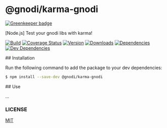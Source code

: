 # @gnodi/karma-gnodi

[![Greenkeeper badge](https://badges.greenkeeper.io/gnodi/karma-gnodi.svg)](https://greenkeeper.io/)

[Node.js] Test your gnodi libs with karma!

[![Build][build-image]][build-url]
[![Coverage Status][coverage-image]][coverage-url]
[![Version][version-image]][version-url]
[![Downloads][downloads-image]][downloads-url]
[![Dependencies][dependencies-image]][dependencies-url]
[![Dev Dependencies][dev-dependencies-image]][dev-dependencies-url]

## Installation

Run the following command to add the package to your dev dependencies:
```sh
$ npm install --save-dev @gnodi/karma-gnodi
```

## Use

...

### LICENSE

[MIT](LICENSE)

[build-image]: https://img.shields.io/travis/gnodi/karma-gnodi.svg?style=flat
[build-url]: https://travis-ci.org/gnodi/karma-gnodi
[coverage-image]:https://coveralls.io/repos/github/gnodi/karma-gnodi/badge.svg?branch=master
[coverage-url]:https://coveralls.io/github/gnodi/karma-gnodi?branch=master
[version-image]: https://img.shields.io/npm/v/@gnodi/karma-gnodi.svg?style=flat
[version-url]: https://npmjs.org/package/@gnodi/karma-gnodi
[downloads-image]: https://img.shields.io/npm/dm/@gnodi/karma-gnodi.svg?style=flat
[downloads-url]: https://npmjs.org/package/@gnodi/karma-gnodi
[dependencies-image]:https://david-dm.org/gnodi/karma-gnodi.svg
[dependencies-url]:https://david-dm.org/gnodi/karma-gnodi
[dev-dependencies-image]:https://david-dm.org/gnodi/karma-gnodi/dev-status.svg
[dev-dependencies-url]:https://david-dm.org/gnodi/karma-gnodi#info=devDependencies
